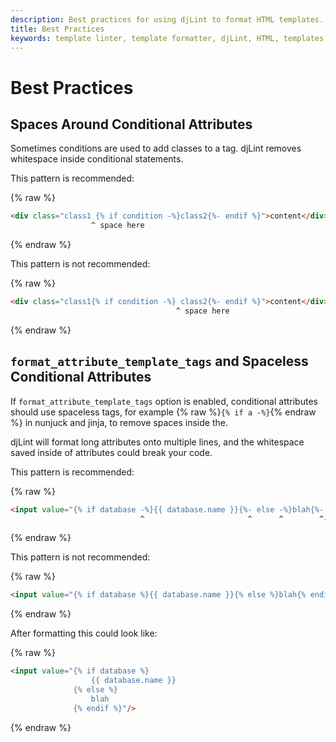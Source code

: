 ```yaml
---
description: Best practices for using djLint to format HTML templates.
title: Best Practices
keywords: template linter, template formatter, djLint, HTML, templates, formatter, linter, best practices
---
```


# Best Practices

## Spaces Around Conditional Attributes

Sometimes conditions are used to add classes to a tag. djLint removes whitespace inside conditional statements.

This pattern is recommended:

{% raw %}
```html
<div class="class1 {% if condition -%}class2{%- endif %}">content</div>
                  ^ space here
```
{% endraw %}

This pattern is not recommended:

{% raw %}
```html
<div class="class1{% if condition -%} class2{%- endif %}">content</div>
                                     ^ space here
```
{% endraw %}

## ``format_attribute_template_tags`` and Spaceless Conditional Attributes

If ``format_attribute_template_tags`` option is enabled, conditional attributes should use spaceless tags, for example {% raw %}`{% if a -%}`{% endraw %} in nunjuck and jinja, to remove spaces inside the.

djLint will format long attributes onto multiple lines, and the whitespace saved inside of attributes could break your code.

This pattern is recommended:

{% raw %}
```html
<input value="{% if database -%}{{ database.name }}{%- else -%}blah{%- endif %}"/>
                             ^                       ^      ^        ^-- spaceless tags
```
{% endraw %}

This pattern is not recommended:

{% raw %}
```html
<input value="{% if database %}{{ database.name }}{% else %}blah{% endif %}"/>
```
{% endraw %}

After formatting this could look like:

{% raw %}
```html
<input value="{% if database %}
                  {{ database.name }}
              {% else %}
                  blah
              {% endif %}"/>
```
{% endraw %}